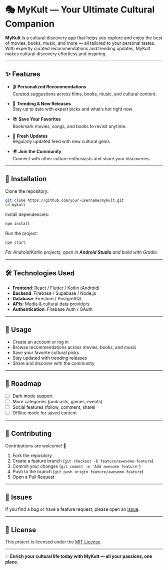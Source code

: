 # 🎭 MyKult — Your Ultimate Cultural Companion  

**MyKult** is a cultural discovery app that helps you explore and enjoy the best of movies, books, music, and more — all tailored to your personal tastes.  
With expertly curated recommendations and trending updates, MyKult makes cultural discovery effortless and inspiring.  

---

## ✨ Features  

- 🎬 **Personalized Recommendations**  
  Curated suggestions across films, books, music, and cultural content.  

- 🌟 **Trending & New Releases**  
  Stay up to date with expert picks and what’s hot right now.  

- 📚 **Save Your Favorites**  
  Bookmark movies, songs, and books to revisit anytime.  

- 🔄 **Fresh Updates**  
  Regularly updated feed with new cultural gems.  

- 🌍 **Join the Community**  
  Connect with other culture enthusiasts and share your discoveries.  

---

## 🚀 Installation  

Clone the repository:  

```bash
git clone https://github.com/your-username/mykult.git
cd mykult
```

Install dependencies:  

```bash
npm install
```

Run the project:  

```bash
npm start
```

_For Android/Kotlin projects, open in **Android Studio** and build with Gradle._  

---

## 🛠 Technologies Used  

- **Frontend**: React / Flutter / Kotlin (Android)  
- **Backend**: Firebase / Supabase / Node.js  
- **Database**: Firestore / PostgreSQL  
- **APIs**: Media & cultural data providers  
- **Authentication**: Firebase Auth / OAuth  

---

## 📖 Usage  

- Create an account or log in  
- Browse recommendations across movies, books, and music  
- Save your favorite cultural picks  
- Stay updated with trending releases  
- Share and discover with the community  

---

## 📌 Roadmap  

- [ ] Dark mode support  
- [ ] More categories (podcasts, games, events)  
- [ ] Social features (follow, comment, share)  
- [ ] Offline mode for saved content  

---

## 🤝 Contributing  

Contributions are welcome! 🎉  

1. Fork the repository  
2. Create a feature branch (`git checkout -b feature/awesome-feature`)  
3. Commit your changes (`git commit -m 'Add awesome feature'`)  
4. Push to the branch (`git push origin feature/awesome-feature`)  
5. Open a Pull Request  

---

## 🐛 Issues  

If you find a bug or have a feature request, please open an [Issue](https://github.com/CLANKAK-DEV/mykult/issues).  

---

## 📄 License  

This project is licensed under the [MIT License](./LICENSE).  

---

✨ **Enrich your cultural life today with MyKult — all your passions, one place.**
